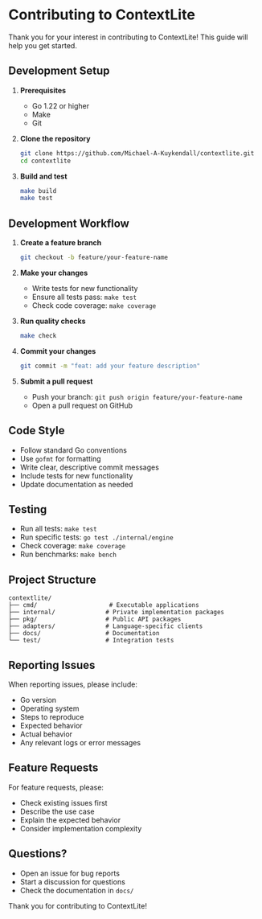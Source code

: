 # Contributing to ContextLite

Thank you for your interest in contributing to ContextLite! This guide will help you get started.

## Development Setup

1. **Prerequisites**
   - Go 1.22 or higher
   - Make
   - Git

2. **Clone the repository**
   ```bash
   git clone https://github.com/Michael-A-Kuykendall/contextlite.git
   cd contextlite
   ```

3. **Build and test**
   ```bash
   make build
   make test
   ```

## Development Workflow

1. **Create a feature branch**
   ```bash
   git checkout -b feature/your-feature-name
   ```

2. **Make your changes**
   - Write tests for new functionality
   - Ensure all tests pass: `make test`
   - Check code coverage: `make coverage`

3. **Run quality checks**
   ```bash
   make check
   ```

4. **Commit your changes**
   ```bash
   git commit -m "feat: add your feature description"
   ```

5. **Submit a pull request**
   - Push your branch: `git push origin feature/your-feature-name`
   - Open a pull request on GitHub

## Code Style

- Follow standard Go conventions
- Use `gofmt` for formatting
- Write clear, descriptive commit messages
- Include tests for new functionality
- Update documentation as needed

## Testing

- Run all tests: `make test`
- Run specific tests: `go test ./internal/engine`
- Check coverage: `make coverage`
- Run benchmarks: `make bench`

## Project Structure

```
contextlite/
├── cmd/                    # Executable applications
├── internal/              # Private implementation packages
├── pkg/                   # Public API packages
├── adapters/              # Language-specific clients
├── docs/                  # Documentation
└── test/                  # Integration tests
```

## Reporting Issues

When reporting issues, please include:

- Go version
- Operating system
- Steps to reproduce
- Expected behavior
- Actual behavior
- Any relevant logs or error messages

## Feature Requests

For feature requests, please:

- Check existing issues first
- Describe the use case
- Explain the expected behavior
- Consider implementation complexity

## Questions?

- Open an issue for bug reports
- Start a discussion for questions
- Check the documentation in `docs/`

Thank you for contributing to ContextLite!
